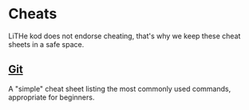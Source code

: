# Cheats
LiTHe kod does not endorse cheating, that's why
we keep these cheat sheets in a safe space.

## <a href="/gitcheatsheet.html">Git</a>
A "simple" cheat sheet listing the most commonly
used commands, appropriate for beginners.
